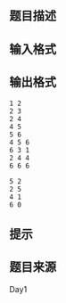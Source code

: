 


## 题目描述
## 输入格式
## 输出格式

```input16 4 
1 2 
2 3 
2 4 
4 5 
5 6 
4 5 6 
6 3 1 
2 4 4 
6 6 6 

```

```output1 
5 2 
2 5 
4 1 
6 0 
```

## 提示
## 题目来源
Day1


